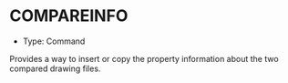 # COMPAREINFO

- Type: Command

Provides a way to insert or copy the property information about the two compared drawing files.
